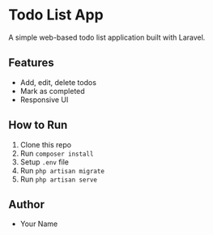 # Todo List App

A simple web-based todo list application built with Laravel.

## Features
- Add, edit, delete todos
- Mark as completed
- Responsive UI

## How to Run
1. Clone this repo
2. Run `composer install`
3. Setup `.env` file
4. Run `php artisan migrate`
5. Run `php artisan serve`

## Author
- Your Name
